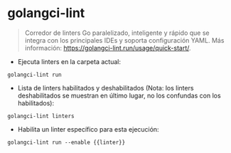 # golangci-lint

> Corredor de linters Go paralelizado, inteligente y rápido que se integra con los principales IDEs y soporta configuración YAML.
> Más información: <https://golangci-lint.run/usage/quick-start/>.

- Ejecuta linters en la carpeta actual:

`golangci-lint run`

- Lista de linters habilitados y deshabilitados (Nota: los linters deshabilitados se muestran en último lugar, no los confundas con los habilitados):

`golangci-lint linters`

- Habilita un linter específico para esta ejecución:

`golangci-lint run --enable {{linter}}`
